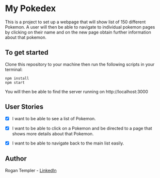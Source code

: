 # My Pokedex
This is a project to set up a webpage that will show list of 150 different Pokemon.  A user will then be able to navigate to individual pokemon pages by clicking on their name and on the new page obtain further information about that pokemon.

## To get started
Clone this repository to your machine then run the following scripts in your terminal:

```
npm install
npm start
```

You will then be able to find the server running on http://localhost:3000

## User Stories
- [x] I want to be able to see a list of Pokemon.
- [x] I want to be able to click on a Pokemon and be directed to a page that shows more details about that Pokemon.
- [x] I want to be able to navigate back to the main list easily.


## Author
Rogan Templer - [LinkedIn](https://www.linkedin.com/in/rogan-templer-327158167/)